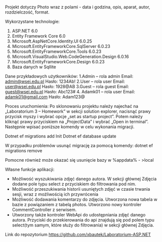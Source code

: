 Projekt dotyczy Photo  wraz z polami - data i godzina, opis, aparat, autor, rozdzielczość, format.

Wykorzystane technologie:
1.	ASP.NET 6.0
2.	Entity Framework Core 6.0
3.	Microsoft.AspNetCore.Identity.UI 6.0.25
4.	Microsoft.EntityFrameworkCore.SqlServer 6.0.23 
5.	Microsoft.EntityFrameworkCore.Tools 6.0.23
6.	Microsoft.VisualStudio.Web.CodeGeneration.Design 6.0.16
7.	Microsoft.EntityFrameworkCore.Design 6.0.23
8.	Baza danych w Sqllite

Dane przykładowych użytkowników:
1.Admin – rola admin
Email: admin@wsei.edu.pl
Hasło: 1234Ab!
2.User – rola user
Email: user@wsei.edu.pl
Hasło: 1928@AB
3.Guest – rola guest
Email: guest@wsei.edu.pl
Hasło: Abc123#
4. Adamk01 – rola user
Email: adamk01@gmail.com
Hasło: Adam123@

Proces uruchomienia:
Po sklonowaniu projektu należy najechać na „Laboratorium 3 – Homework” w sekcji solution explorer, nacisnąć prawy przycisk myszy i wybrać opcje „set as startup project”. Potem należy kliknąć prawy przyciskiem na „ProjectData” i wybrać „Open in terminal”. Następnie wpisać poniższe komendy w celu wykonania migracji.

Dotnet ef migrations add Init
Dotnet ef database update

W przypadku problemów usunąć migrację za pomocą komendy:
dotnet ef migrations remove

Pomocne również może okazać się usunięcie bazy w %appdata% - >local

Własne funkcje aplikacji:
- Możliwość wyszukiwania zdjęć danego autora. W sekcji głównej Zdjęcia dodane pole typu select z przyciskiem do filtrowania pod nim.
- Możliwość przeszukiwania historii usuniętych zdjęć w czasie trwania sesji, wraz z możliwością ich przywrócenia
- Możliwość dodawania komentarzy do zdjęcia. Utworzona nowa tabela w bazie z powiązaniem z tabelą photos. Utworzono nowy kontroler CommentController z serwisem.
- Utworzony także kontroler WebApi do udostępniania zdjęć danego autora. Przyciski do przekierowania do api znajdują się pod polem typu select(tym samym, które służy do filtrowania) w sekcji głównej Zdjęcia.

Link do repozytorium
https://github.com/xbautek/Laboratorium-ASP.NET



